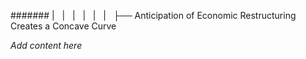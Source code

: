 ####### |   |   |   |   |   |   ├── Anticipation of Economic Restructuring Creates a Concave Curve

*Add content here*